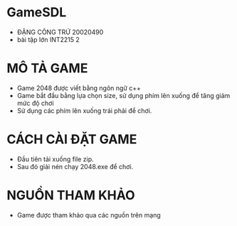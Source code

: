# GameSDL
- ĐẶNG CÔNG TRỨ 20020490
- bài tập lớn INT2215 2
# MÔ TẢ GAME
- Game 2048 được viết bằng ngôn ngữ c++
- Game bắt đầu bằng lựa chọn size, sử dụng phím lên xuống để tăng giảm mức độ chơi
- Sử dụng các phím lên xuống trái phải để chơi.
# CÁCH CÀI ĐẶT GAME
- Đầu tiên tải xuống file zip.
- Sau đó giải nén chạy 2048.exe để chơi.
# NGUỒN THAM KHẢO
- Game được tham khảo qua các nguồn trên mạng
